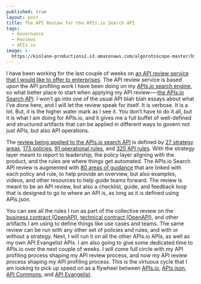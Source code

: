 ```yaml
---
published: true
layout: post
title: The API Review for the APIs.io Search API
tags:
  - Governance
  - Reviews
  - APIs.io
image: >-
  https://kinlane-productions2.s3.amazonaws.com/algorotoscope-master/bf-skinner-alan-turing-side.jpg
---
```

I have been working for the last couple of weeks on [an API review service that I would like to offer to enterprises](https://apievangelist.com/services/). The API review service is based upon the API profiling work I have been doing on my [APIs.io search engine](https://apis.io/), so what better place to start when applying my API review—-[the APIs.io Search API](https://github.com/api-evangelist/search-api). I won’t go into one of the usual API blah blah essays about what I’ve done here, and I will let the review speak for itself. It is verbose. It is a lot. But, it is the higher water mark as I see it. You don’t have to do it all, but it is what I am doing for APIs.io, and it gives me a full buffet of well-defined and structured artifacts that can be applied in different ways to govern not just APIs, but also API operations.

The [review being applied to the APIs.io search API](https://github.com/api-evangelist/search-api) is defined by [27 strategy areas](https://github.com/api-evangelist/strategy), [173 policies](https://github.com/api-evangelist/policies), [91 operational rules](https://github.com/api-evangelist/rules/blob/main/operational-rules.yml), and [325 API rules](https://github.com/api-evangelist/rules/blob/main/api-rules.yml). With the strategy layer meant to report to leadership, the policy layer aligning with the product, and the rules are where things get automated. The APIs.io Search API review is augmented with [80 areas of guidance](https://github.com/api-evangelist/rules/blob/main/api-rules.yml) that are linked with each policy and rule, to help provide an overview, but also examples, videos, and other resources to help guide teams forward. The review is meant to be an API review, but also a checklist, guide, and feedback loop that is designed to go to where an API is, as long as it is defined using APIs.json. 

You can see all the rules I run as part of the collective review on the [business contract (OpenAPI)](https://api-evangelist-tools.github.io/apis-io-search-api-operational-validator/), [technical contract (OpenAPI)](https://api-evangelist-tools.github.io/apis-io-search-api-api-validator/), and other artifacts I am using to define things like use cases and teams.  The same review can be run with any other set of policies and rules, and with or without a strategy. Next, I will run it on all the other APIs.io APIs, as well as my own API Evangelist APIs. I am also going to give some dedicated time to APIs.io over the next couple of weeks. I will come full circle with my API profiling process shaping my API review process, and now my API review process shaping my API profiling process. This is the virtuous cycle that I am looking to pick up speed on as a flywheel between [APIs.io](https://apis.io/), [APIs.json](https://apisjson.org/), [API Commons](https://apicommons.org/), and [API Evangelist](https://apievangelist.com/).